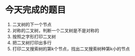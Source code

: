 # 今天完成的题目
1. 二叉树的下一个节点
2. 对称的二叉树，判断一个二叉树是不是对称的
3. 按照之字形打印二叉树
4. 把二叉树打印出多行
5. 打印二叉搜索树的第k个节点，找出二叉搜索树种第k小的节点